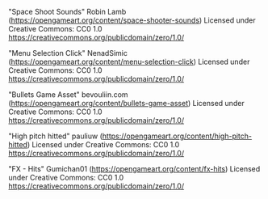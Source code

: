 "Space Shoot Sounds" Robin Lamb (https://opengameart.org/content/space-shooter-sounds) Licensed under Creative Commons: CC0 1.0 https://creativecommons.org/publicdomain/zero/1.0/

"Menu Selection Click" NenadSimic (https://opengameart.org/content/menu-selection-click) Licensed under Creative Commons: CC0 1.0 https://creativecommons.org/publicdomain/zero/1.0/

"Bullets Game Asset" bevouliin.com (https://opengameart.org/content/bullets-game-asset) Licensed under Creative Commons: CC0 1.0 https://creativecommons.org/publicdomain/zero/1.0/

"High pitch hitted" pauliuw (https://opengameart.org/content/high-pitch-hitted) Licensed under Creative Commons: CC0 1.0 https://creativecommons.org/publicdomain/zero/1.0/

"FX - Hits" Gumichan01 (https://opengameart.org/content/fx-hits) Licensed under Creative Commons: CC0 1.0 https://creativecommons.org/publicdomain/zero/1.0/
